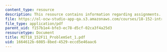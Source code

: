 ```yaml
---
content_type: resource
description: This resource contains information regarding assignments.
file: https://ol-ocw-studio-app-qa.s3.amazonaws.com/courses/18-152-introduction-to-partial-differential-equations-fall-2011/1664612b60858bed4529eccd5e46aac6_MIT18_152F11_ProblemSet_1.pdf
file_type: application/pdf
parent_uid: f157b1e4-bfe3-ec78-d5cf-02ca3f4a25d3
resourcetype: Document
title: MIT18_152F11_ProblemSet_1.pdf
uid: 1664612b-6085-8bed-4529-eccd5e46aac6
---
```


